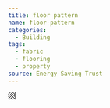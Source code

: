 ```yaml
---
title: floor pattern
name: floor-pattern
categories:
  - Building
tags:
  - fabric
  - flooring
  - property
source: Energy Saving Trust
---
```

<svg xmlns="http://www.w3.org/2000/svg" width="16" height="16" fill="currentColor" id="esti-floor-pattern" class="esti esti-floor-pattern" viewBox="0 0 16 16">
  <path fill-rule="evenodd" clip-rule="evenodd" d="M5.35406 0.853554L1.20711 5.00051L2.875 6.66841L8.52435 1.01905L8.35936 0.854065C8.1641 0.658803 8.1641 0.34222 8.35936 0.146958C8.55463 -0.0483043 8.87121 -0.0483043 9.06647 0.146958L13.2511 4.33163L14.794 2.78874L12.9007 0.895356C12.7054 0.700093 12.7054 0.383511 12.9007 0.188248C13.0959 -0.00701399 13.4125 -0.00701399 13.6078 0.188248L15.7663 2.3468C16.0104 2.59087 16.0104 2.9866 15.7663 3.23068L13.9582 5.03874L15.7663 6.8468C16.0104 7.09088 16.0104 7.48661 15.7663 7.73068L13.9582 9.53874L15.7663 11.3468C16.0104 11.5909 16.0104 11.9866 15.7663 12.2307L13.9582 14.0387L15.0235 15.104C15.2187 15.2992 15.2187 15.6158 15.0235 15.8111C14.8282 16.0063 14.5116 16.0063 14.3164 15.8111L9.23146 10.7262L7.50282 12.4548L10.0659 15.0179C10.2612 15.2132 10.2612 15.5298 10.0659 15.725C9.87067 15.9203 9.55408 15.9203 9.35882 15.725L6.79571 13.1619L4.23345 15.7242C4.03819 15.9194 3.72161 15.9194 3.52634 15.7242C3.33108 15.5289 3.33108 15.2123 3.52634 15.0171L8.52435 10.0191L6.98146 8.47616L0.853553 14.6041C0.658291 14.7993 0.341709 14.7993 0.146447 14.6041C-0.0488155 14.4088 -0.0488155 14.0922 0.146447 13.897L2.06704 11.9764C2.01157 11.9521 1.95961 11.9172 1.91421 11.8718L0.234835 10.1925C-0.00924259 9.94838 -0.0092428 9.55265 0.234835 9.30858L2.16789 7.37552L0.234835 5.44246C-0.0092427 5.19838 -0.00924273 4.80265 0.234835 4.55857L4.64696 0.146447C4.84222 -0.0488157 5.1588 -0.0488155 5.35406 0.146447C5.54932 0.341709 5.54932 0.658292 5.35406 0.853554ZM2.72585 11.3176L8.52435 5.51905L6.98146 3.97616L1.20711 9.75052L2.62132 11.1647C2.66672 11.2101 2.70156 11.2621 2.72585 11.3176ZM9.23146 6.22616L7.68856 7.76906L13.2511 13.3316L14.794 11.7887L9.23146 6.22616ZM13.2511 8.83164L7.68856 3.26905L9.23146 1.72616L14.794 7.28874L13.2511 8.83164Z"/>
</svg>